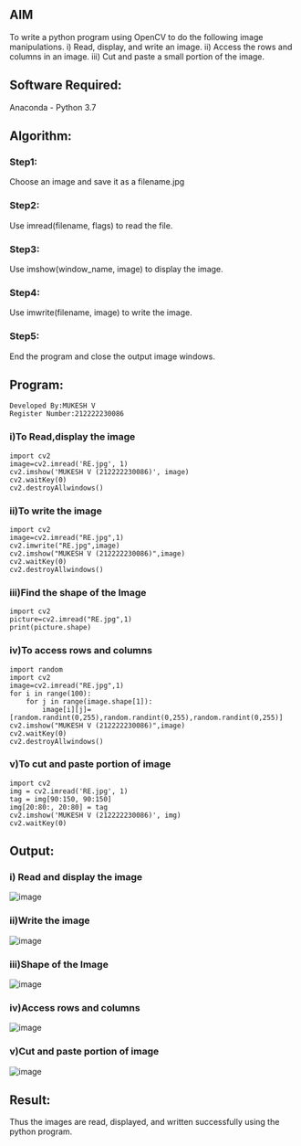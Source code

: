 ## AIM
To write a python program using OpenCV to do the following image manipulations.
i) Read, display, and write an image.
ii) Access the rows and columns in an image.
iii) Cut and paste a small portion of the image.

## Software Required:
Anaconda - Python 3.7
## Algorithm:
### Step1:
Choose an image and save it as a filename.jpg
### Step2:
Use imread(filename, flags) to read the file.
### Step3:
Use imshow(window_name, image) to display the image.
### Step4:
Use imwrite(filename, image) to write the image.
### Step5:
End the program and close the output image windows.
## Program:
```
Developed By:MUKESH V
Register Number:212222230086
```
### i)To Read,display the image
```python3
import cv2
image=cv2.imread('RE.jpg', 1)
cv2.imshow('MUKESH V (212222230086)', image)
cv2.waitKey(0)
cv2.destroyAllwindows()
```
### ii)To write the image
```python3
import cv2
image=cv2.imread("RE.jpg",1)
cv2.imwrite("RE.jpg",image)
cv2.imshow("MUKESH V (212222230086)",image)
cv2.waitKey(0)
cv2.destroyAllwindows()
```
### iii)Find the shape of the Image
```python3
import cv2
picture=cv2.imread("RE.jpg",1)
print(picture.shape)
```
### iv)To access rows and columns

```python3
import random
import cv2
image=cv2.imread("RE.jpg",1)
for i in range(100):
    for j in range(image.shape[1]):
        image[i][j]=[random.randint(0,255),random.randint(0,255),random.randint(0,255)]
cv2.imshow("MUKESH V (212222230086)",image)
cv2.waitKey(0)
cv2.destroyAllwindows()
```

### v)To cut and paste portion of image
```python3
import cv2
img = cv2.imread('RE.jpg', 1)
tag = img[90:150, 90:150]
img[20:80:, 20:80] = tag
cv2.imshow('MUKESH V (212222230086)', img)
cv2.waitKey(0)
```

## Output:
### i) Read and display the image
![image](https://github.com/MukeshVelmurugan/READ-AND-WRITE-IMAGE/assets/118707363/b522409f-a8c0-4265-be04-745fa1abf4f4)



### ii)Write the image
![image](https://github.com/MukeshVelmurugan/READ-AND-WRITE-IMAGE/assets/118707363/65a28cc0-039c-4af9-9478-7a4252589449)




### iii)Shape of the Image
![image](https://github.com/MukeshVelmurugan/READ-AND-WRITE-IMAGE/assets/118707363/4d186b01-bb22-4326-b09f-65808bc76de7)



### iv)Access rows and columns
![image](https://github.com/MukeshVelmurugan/READ-AND-WRITE-IMAGE/assets/118707363/86e69f8a-1416-448f-8a73-9665ed4e99df)



### v)Cut and paste portion of image
![image](https://github.com/MukeshVelmurugan/READ-AND-WRITE-IMAGE/assets/118707363/5a72b72f-42b5-4853-93d5-508175c782dd)


## Result:
Thus the images are read, displayed, and written successfully using the python program.
